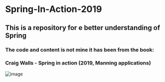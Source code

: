 # Spring-In-Action-2019
## This is a repository for e better understanding of Spring 
### The code and content is not mine it has been from the book: 
### Craig Walls - Spring in action (2019, Manning applications)
![image](https://user-images.githubusercontent.com/39504405/95907799-ca9cbf80-0da4-11eb-9579-483374c01e27.png)

